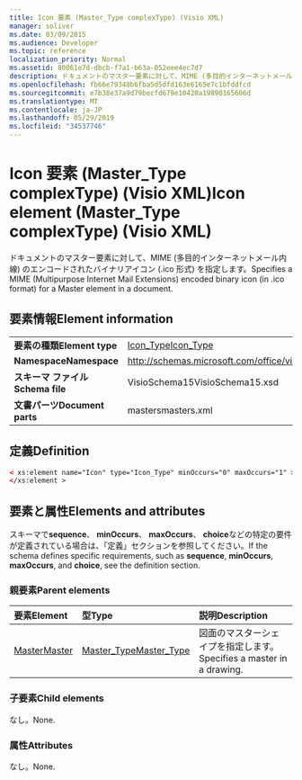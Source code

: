 ```yaml
---
title: Icon 要素 (Master_Type complexType) (Visio XML)
manager: soliver
ms.date: 03/09/2015
ms.audience: Developer
ms.topic: reference
localization_priority: Normal
ms.assetid: 80061e7d-dbcb-f7a1-b63a-052eee4ec7d7
description: ドキュメントのマスター要素に対して、MIME (多目的インターネットメール内線) のエンコードされたバイナリアイコン (.ico 形式) を指定します。
ms.openlocfilehash: fb66e79348b6fba5d5dfd163e6165e7c1bfddfcd
ms.sourcegitcommit: e7b38e37a9d79becfd679e10420a19890165606d
ms.translationtype: MT
ms.contentlocale: ja-JP
ms.lasthandoff: 05/29/2019
ms.locfileid: "34537746"
---
```

# <a name="icon-element-mastertype-complextype-visio-xml"></a><span data-ttu-id="fd62a-103">Icon 要素 (Master_Type complexType) (Visio XML)</span><span class="sxs-lookup"><span data-stu-id="fd62a-103">Icon element (Master_Type complexType) (Visio XML)</span></span>

<span data-ttu-id="fd62a-104">ドキュメントのマスター要素に対して、MIME (多目的インターネットメール内線) のエンコードされたバイナリアイコン (.ico 形式) を指定します。</span><span class="sxs-lookup"><span data-stu-id="fd62a-104">Specifies a MIME (Multipurpose Internet Mail Extensions) encoded binary icon (in .ico format) for a Master element in a document.</span></span>
  
## <a name="element-information"></a><span data-ttu-id="fd62a-105">要素情報</span><span class="sxs-lookup"><span data-stu-id="fd62a-105">Element information</span></span>

|||
|:-----|:-----|
|<span data-ttu-id="fd62a-106">**要素の種類**</span><span class="sxs-lookup"><span data-stu-id="fd62a-106">**Element type**</span></span> <br/> |[<span data-ttu-id="fd62a-107">Icon_Type</span><span class="sxs-lookup"><span data-stu-id="fd62a-107">Icon_Type</span></span>](icon_type-complextypevisio-xml.md) <br/> |
|<span data-ttu-id="fd62a-108">**Namespace**</span><span class="sxs-lookup"><span data-stu-id="fd62a-108">**Namespace**</span></span> <br/> |http://schemas.microsoft.com/office/visio/2012/main  <br/> |
|<span data-ttu-id="fd62a-109">**スキーマ ファイル**</span><span class="sxs-lookup"><span data-stu-id="fd62a-109">**Schema file**</span></span> <br/> |<span data-ttu-id="fd62a-110">VisioSchema15</span><span class="sxs-lookup"><span data-stu-id="fd62a-110">VisioSchema15.xsd</span></span>  <br/> |
|<span data-ttu-id="fd62a-111">**文書パーツ**</span><span class="sxs-lookup"><span data-stu-id="fd62a-111">**Document parts**</span></span> <br/> |<span data-ttu-id="fd62a-112">masters</span><span class="sxs-lookup"><span data-stu-id="fd62a-112">masters.xml</span></span>  <br/> |
   
## <a name="definition"></a><span data-ttu-id="fd62a-113">定義</span><span class="sxs-lookup"><span data-stu-id="fd62a-113">Definition</span></span>

```XML
< xs:element name="Icon" type="Icon_Type" minOccurs="0" maxOccurs="1" >
</xs:element >
```

## <a name="elements-and-attributes"></a><span data-ttu-id="fd62a-114">要素と属性</span><span class="sxs-lookup"><span data-stu-id="fd62a-114">Elements and attributes</span></span>

<span data-ttu-id="fd62a-115">スキーマで**sequence**、 **minOccurs**、 **maxOccurs**、 **choice**などの特定の要件が定義されている場合は、「定義」セクションを参照してください。</span><span class="sxs-lookup"><span data-stu-id="fd62a-115">If the schema defines specific requirements, such as **sequence**, **minOccurs**, **maxOccurs**, and **choice**, see the definition section.</span></span> 
  
### <a name="parent-elements"></a><span data-ttu-id="fd62a-116">親要素</span><span class="sxs-lookup"><span data-stu-id="fd62a-116">Parent elements</span></span>

|<span data-ttu-id="fd62a-117">**要素**</span><span class="sxs-lookup"><span data-stu-id="fd62a-117">**Element**</span></span>|<span data-ttu-id="fd62a-118">**型**</span><span class="sxs-lookup"><span data-stu-id="fd62a-118">**Type**</span></span>|<span data-ttu-id="fd62a-119">**説明**</span><span class="sxs-lookup"><span data-stu-id="fd62a-119">**Description**</span></span>|
|:-----|:-----|:-----|
|[<span data-ttu-id="fd62a-120">Master</span><span class="sxs-lookup"><span data-stu-id="fd62a-120">Master</span></span>](master-element-masters_type-complextypevisio-xml.md) <br/> |[<span data-ttu-id="fd62a-121">Master_Type</span><span class="sxs-lookup"><span data-stu-id="fd62a-121">Master_Type</span></span>](master_type-complextypevisio-xml.md) <br/> |<span data-ttu-id="fd62a-122">図面のマスターシェイプを指定します。</span><span class="sxs-lookup"><span data-stu-id="fd62a-122">Specifies a master in a drawing.</span></span>  <br/> |
   
### <a name="child-elements"></a><span data-ttu-id="fd62a-123">子要素</span><span class="sxs-lookup"><span data-stu-id="fd62a-123">Child elements</span></span>

<span data-ttu-id="fd62a-124">なし。</span><span class="sxs-lookup"><span data-stu-id="fd62a-124">None.</span></span>
  
### <a name="attributes"></a><span data-ttu-id="fd62a-125">属性</span><span class="sxs-lookup"><span data-stu-id="fd62a-125">Attributes</span></span>

<span data-ttu-id="fd62a-126">なし。</span><span class="sxs-lookup"><span data-stu-id="fd62a-126">None.</span></span>
  

